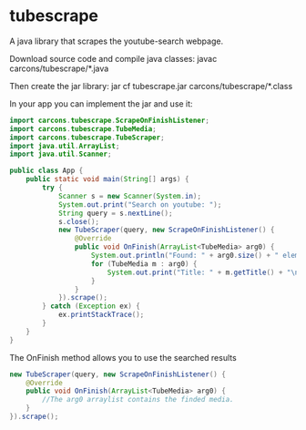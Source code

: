 # tubescrape
A java library that scrapes the youtube-search webpage.

Download source code and compile java classes:
javac carcons/tubescrape/*.java

Then create the jar library:
jar cf tubescrape.jar carcons/tubescrape/*.class

In your app you can implement the jar and use it:

```java
import carcons.tubescrape.ScrapeOnFinishListener;
import carcons.tubescrape.TubeMedia;
import carcons.tubescrape.TubeScraper;
import java.util.ArrayList;
import java.util.Scanner;

public class App {
    public static void main(String[] args) {
        try {
            Scanner s = new Scanner(System.in);
            System.out.print("Search on youtube: ");
            String query = s.nextLine();
            s.close();
            new TubeScraper(query, new ScrapeOnFinishListener() {
                @Override
                public void OnFinish(ArrayList<TubeMedia> arg0) {
                    System.out.println("Found: " + arg0.size() + " elements.");
                    for (TubeMedia m : arg0) {
                        System.out.print("Title: " + m.getTitle() + "\nUrl: " + m.getYouTubeUrl() + "\n\n");
                    }
                }
            }).scrape();
        } catch (Exception ex) {
            ex.printStackTrace();
        }
    }
}
```
The OnFinish method allows you to use the searched results

```java
new TubeScraper(query, new ScrapeOnFinishListener() {
    @Override
    public void OnFinish(ArrayList<TubeMedia> arg0) {
        //The arg0 arraylist contains the finded media.
    }
}).scrape();
```
